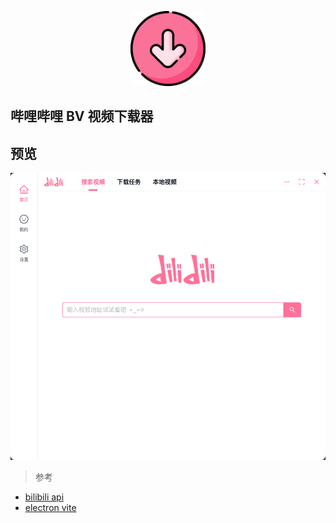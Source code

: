 <p align="center">
  <img src="build/icon.png" alt="" width="120"/>
</p>

## 哔哩哔哩 BV 视频下载器

## 预览

<p align="center">
  <img src="build/screenshort.png"   />
</p>

> 参考

- [bilibili api](https://github.com/SocialSisterYi/bilibili-API-collect)
- [electron vite](https://electron-vite.github.io/)
